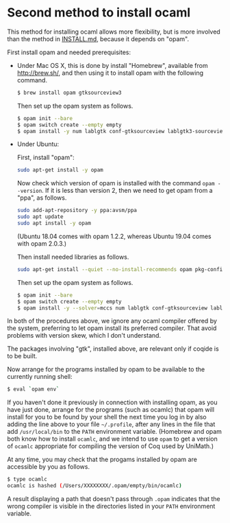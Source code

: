 # Second method to install ocaml

This method for installing ocaml allows more flexibility, but is more involved
than the method in [INSTALL.md](./INSTALL.md), because it depends on "opam".

First install opam and needed prerequisites:

- Under Mac OS X, this is done by install "Homebrew", available from http://brew.sh/, and
  then using it to install opam with the following command.
  ```bash
  $ brew install opam gtksourceview3
  ```

  Then set up the opam system as follows.

  ```bash
  $ opam init --bare
  $ opam switch create --empty empty
  $ opam install -y num lablgtk conf-gtksourceview lablgtk3-sourceview3 camlp5
  ```

- Under Ubuntu:

  First, install "opam":
  ```bash
  sudo apt-get install -y opam
  ```

  Now check which version of opam is installed with the command `opam
  --version`.  If it is less than version 2, then we need to get opam from a
  "ppa", as follows.
  ```bash
  sudo add-apt-repository -y ppa:avsm/ppa
  sudo apt update
  sudo apt install -y opam
  ```

  (Ubuntu 18.04 comes with opam 1.2.2, whereas Ubuntu 19.04 comes with opam 2.0.3.)

  Then install needed libraries as follows.
  ```bash
  sudo apt-get install --quiet --no-install-recommends opam pkg-config libcairo2-dev libexpat1-dev libgtk-3-dev libgtksourceview-3.0-dev libexpat1-dev libgtk2.0-dev mccs m4 git ca-certificates camlp5 libgtksourceview2.0-dev
  ```

  Then set up the opam system as follows.

  ```bash
  $ opam init --bare
  $ opam switch create --empty empty
  $ opam install -y --solver=mccs num lablgtk conf-gtksourceview lablgtk3-sourceview3 camlp5
  ```

In both of the procedures above, we ignore any ocaml compiler offered by the
system, preferring to let opam install its preferred compiler.  That avoid
problems with version skew, which I don't understand.

The packages involving "gtk", installed above, are relevant only if coqide is
to be built.

Now arrange for the programs installed by opam to be available to the currently
running shell:

```bash
$ eval `opam env`
```

If you haven't done it previously in connection with installing opam, as you
have just done, arrange for the programs (such as ocamlc) that opam will
install for you to be found by your shell the next time you log in by also
adding the line above to your file `~/.profile`, after any lines in the file
that add `/usr/local/bin` to the `PATH` environment variable.  (Homebrew and
opam both know how to install `ocamlc`, and we intend to use `opam` to get a
version of `ocamlc` appropriate for compiling the version of Coq used by
UniMath.)

At any time, you may check that the progams installed by opam are accessible by
you as follows.

```bash
$ type ocamlc
ocamlc is hashed (/Users/XXXXXXXX/.opam/empty/bin/ocamlc)
```

A result displaying a path that doesn't pass through `.opam` indicates that the
wrong compiler is visible in the directories listed in your `PATH` environment
variable.
